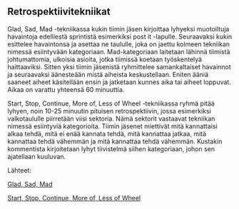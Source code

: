 ## Retrospektiivitekniikat

Glad, Sad, Mad -tekniikassa kukin tiimin jäsen kirjoittaa lyhyeksi muotoiltuja havaintoja edelliestä sprintistä esimerkiksi post it -lapulle. Seuraavaksi kukin esittelee havaintonsa ja asettaa ne taululle, joka on jaettu kolmeen tekniikan nimessä esiintyvään kategoriaan. Mad-kategoriaan laitetaan lähinnä tiimistä johtumattomia, ulkoisia asioita, jotka tiimissä koetaan työskentelyä haittaaviksi. Sitten yksi tiimin jäsenistä ryhmittelee samankaltaiset havainnot ja seuraavaksi äänesteään mistä aiheista keskustellaan. Eniten ääniä saaneet aiheet käsitellään ensin ja jatketaan kunnes aika tai aiheet loppuvat. Aikaa on varattu yhteensä 60 minuuttia.

Start, Stop, Continue, More of, Less of Wheel -tekniikassa ryhmä pitää lyhyen, noin 10-25 minuutin pituisen retrospektiivin, jossa esimerkiksi valkotaululle piirretään viisi sektoria. Nämä sektorit vastaavat tekniikan nimessä esiintyviä kategorioita. Tiimin jäsenet miettivät mitä kannattaisi alkaa tehdä, mitä ei enää kannata tehdä, mitä kannattaa jatkaa, mitä kannattaa tehdä vähemmän ja mitä kannattaa tehdä vähemmän. Kustakin kommentista kirjoitetaan lyhyt tiivistelmä siihen kategoriaan, johon sen ajatellaan kuuluvan.

Lähteet:

[Glad, Sad, Mad](http://retrospectivewiki.org/index.php?title=Glad,_Sad,_Mad)

[Start, Stop, Continue, More of, Less of Wheel](http://retrospectivewiki.org/index.php?title=Start,_Stop,_Continue,_More_of,_Less_of_Wheel)
